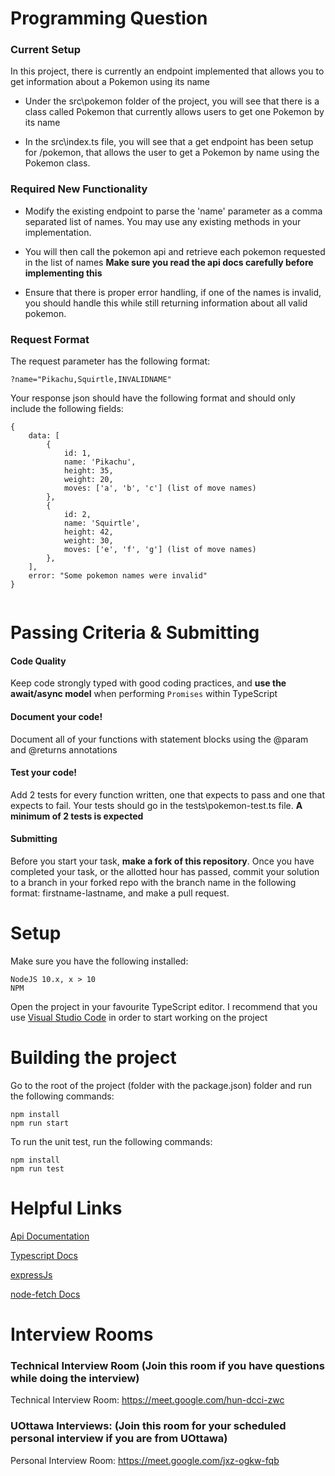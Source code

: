 # Programming Question
### Current Setup
In this project, there is currently an endpoint implemented that allows you to get information about a Pokemon using its name

- Under the src\pokemon folder of the project, you will see that there is a class called Pokemon that currently allows users to get one Pokemon by its name

- In the src\index.ts file, you will see that a get endpoint has been setup for /pokemon, that allows the user to get a Pokemon by name using the Pokemon class.

### Required New Functionality

- Modify the existing endpoint to parse the 'name' parameter as a comma separated list of names. You may use any existing methods in your implementation. 

- You will then call the pokemon api and retrieve each pokemon requested in the list of names
**Make sure you read the api docs carefully before implementing this**

- Ensure that there is proper error handling, if one of the names is invalid, you should handle this while still returning information about all valid pokemon.

### Request Format
The request parameter has the following format:
```
?name="Pikachu,Squirtle,INVALIDNAME"
```

Your response json should have the following format and should only include the following fields: 
```
{
    data: [
        {
            id: 1,
            name: 'Pikachu',
            height: 35,
            weight: 20,
            moves: ['a', 'b', 'c'] (list of move names)
        },
        {
            id: 2,
            name: 'Squirtle',
            height: 42,
            weight: 30,
            moves: ['e', 'f', 'g'] (list of move names)
        },
    ],
    error: "Some pokemon names were invalid"
}


```

# Passing Criteria & Submitting

#### Code Quality
Keep code strongly typed with good coding practices, and **use the await/async model** when performing `Promises` within TypeScript
#### Document your code!
Document all of your functions with statement blocks using the @param and @returns annotations
#### Test your code!
Add 2 tests for every function written, one that expects to pass and one that expects to fail. Your tests should go in the tests\pokemon-test.ts file. **A minimum of 2 tests is expected**
#### Submitting
Before you start your task, **make a fork of this repository**. Once you have completed your task, or the allotted hour has passed, commit your solution to a branch in your forked repo with the branch name in the following format: firstname-lastname, and make a pull request. 

# Setup

Make sure you have the following installed:
```
NodeJS 10.x, x > 10
NPM
```
Open the project in your favourite TypeScript editor. I recommend that you use [Visual Studio Code](https://code.visualstudio.com/download) in order to start working on the project

# Building the project
Go to the root of the project (folder with the package.json) folder and run the following commands: 
```
npm install
npm run start
```

To run the unit test, run the following commands:
``` 
npm install
npm run test
```


# Helpful Links


[Api Documentation](https://pokeapi.co/docs/v2#pokemon)


[Typescript Docs](https://www.typescriptlang.org/docs/handbook/release-notes/typescript-3-7.html)

[expressJs](https://expressjs.com/en/4x/api.html)

[node-fetch Docs](https://www.npmjs.com/package/node-fetch)



# Interview Rooms
### Technical Interview Room (Join this room if you have questions while doing the interview)
Technical Interview Room: https://meet.google.com/hun-dcci-zwc

### UOttawa Interviews: (Join this room for your scheduled personal interview if you are from UOttawa)
Personal Interview Room: https://meet.google.com/jxz-ogkw-fqb

